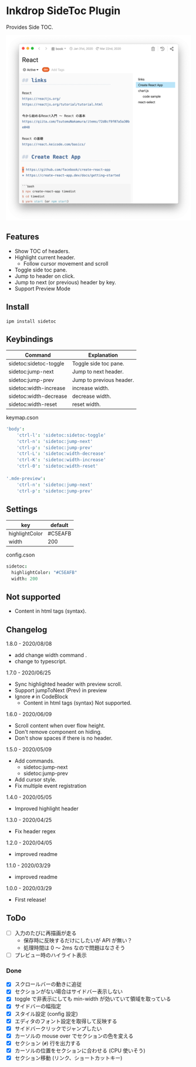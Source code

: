 # Inkdrop SideToc Plugin

Provides Side TOC.

![Screenshot](https://raw.githubusercontent.com/basyura/inkdrop-sidetoc/master/images/screenshot.png)

## Features

- Show TOC of headers.
- Highlight current header.
  - Follow cursor movement and scroll
- Toggle side toc pane.
- Jump to header on click.
- Jump to next (or previous) header by key.
- Support Preview Mode

## Install

```
ipm install sidetoc
```

## Keybindings

| Command                | Explanation              |
| ---------------------- | ------------------------ |
| sidetoc:sidetoc-toggle | Toggle side toc pane.    |
| sidetoc:jump-next      | Jump to next header.     |
| sidetoc:jump-prev      | Jump to previous header. |
| sidetoc:width-increase | increase width.          |
| sidetoc:width-decrease | decrease width.          |
| sidetoc:width-reset    | reset width.             |




keymap.cson

```cson
'body':
    'ctrl-l': 'sidetoc:sidetoc-toggle'
    'ctrl-n': 'sidetoc:jump-next'
    'ctrl-p': 'sidetoc:jump-prev'
    'ctrl-L': 'sidetoc:width-decrease'
    'ctrl-K': 'sidetoc:width-increase'
    'ctrl-0': 'sidetoc:width-reset'

'.mde-preview':
    'ctrl-n': 'sidetoc:jump-next'
    'ctrl-p': 'sidetoc:jump-prev'
```

## Settings

| key            | default |
| -------------- | ------- |
| highlightColor | #C5EAFB |
| width          | 200     |

config.cson

```cson
sidetoc:
  highlightColor: "#C5EAFB"
  width: 200
```

## Not supported

* Content in html tags (syntax).

## Changelog

1.8.0 - 2020/08/08

- add change width command .
- change to typescript.

1.7.0 - 2020/06/25

- Sync highlighted header with preview scroll.
- Support jumpToNext (Prev) in preview
- Ignore `#` in CodeBlock 
  - Content in html tags (syntax) Not supported.

1.6.0 - 2020/06/09

- Scroll content when over flow height.
- Don't remove component on hiding.
- Don't show spaces if there is no header.

1.5.0 - 2020/05/09

- Add commands.
  - sidetoc:jump-next
  - sidetoc:jump-prev
- Add cursor style.
- Fix multiple event registration

1.4.0 - 2020/05/05

- Improved highlight header

1.3.0 - 2020/04/25

- Fix header regex

1.2.0 - 2020/04/05

- improved readme

1.1.0 - 2020/03/29

- improved readme

1.0.0 - 2020/03/29

- First release!

## ToDo

- [ ] 入力のたびに再描画が走る
  - 保存時に反映するだけにしたいが API が無い？
  - 処理時間は 0 〜 2ms なので問題はなさそう
- [ ] プレビュー時のハイライト表示

### Done

- [x] スクロールバーの動きに追従
- [x] セクションがない場合はサイドバー表示しない
- [x] toggle で非表示にしても min-width が効いていて領域を取っている
- [x] サイドバーの幅指定
- [x] スタイル設定 (config 設定)
- [x] エディタのフォント設定を取得して反映する
- [x] サイドバークリックでジャンプしたい
- [x] カーソルの mouse over でセクションの色を変える
- [x] セクション (`#`) 行を出力する
- [x] カーソルの位置をセクションに合わせる (CPU 使いそう)
- [x] セクション移動 (リンク、ショートカットキー)
